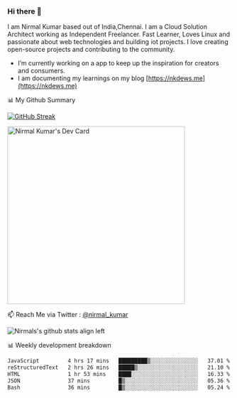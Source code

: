 ### Hi there 👋

 I am Nirmal Kumar based out of India,Chennai. I am a Cloud Solution Architect working as Independent Freelancer. Fast Learner, Loves Linux and passionate about web technologies and building iot projects. I love creating open-source projects and contributing to the community.

- I’m currently working on a app to keep up the inspiration for creators and consumers.
- I am documenting my learnings on my blog [https://nkdews.me](https://nkdews.me)


📊 My Github Summary

[![GitHub Streak](https://github-readme-streak-stats.herokuapp.com?user=nk-gears&theme=dark&hide_border=true&date_format=M%20j%5B%2C%20Y%5D)](https://git.io/streak-stats)

<a href="https://app.daily.dev/nirmal_kumar"><img src="https://api.daily.dev/devcards/a16cfcf02d384b16b41de71ce4d1d811.png?r=8ve" width="400" alt="Nirmal Kumar's Dev Card"/></a>

📫 Reach Me via  Twitter : [@nirmal_kumar](https://twitter.com/nirmal_kumar)

![Nirmals's github stats align left](https://github-readme-stats.vercel.app/api?username=nk-gears&show_icons=true)


📊 Weekly development breakdown

<!--START_SECTION:waka-->

```txt
JavaScript         4 hrs 17 mins   █████████▒░░░░░░░░░░░░░░░   37.01 %
reStructuredText   2 hrs 26 mins   █████▒░░░░░░░░░░░░░░░░░░░   21.10 %
HTML               1 hr 53 mins    ████░░░░░░░░░░░░░░░░░░░░░   16.33 %
JSON               37 mins         █▒░░░░░░░░░░░░░░░░░░░░░░░   05.36 %
Bash               36 mins         █▒░░░░░░░░░░░░░░░░░░░░░░░   05.24 %
```

<!--END_SECTION:waka-->


